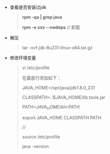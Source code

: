 * 查看是否安装过jdk

  >  **rpm -qa | grep java** 
  >
  >  **rpm -e xxx --nodeps** // 卸载

* 解压

  >  tar -xvf  jdk-8u231-linux-x64.tar.gz

* 修改环境变量

  >  vi /etc/profile
  >
  > 在最底行添加如下：
  >
  > JAVA_HOME=/opt/java/jdk1.8.0_231
  >
  > CLASSPATH=.:$JAVA_HOME/lib.tools.jar
  >
  > PATH=$JAVA_HOME/bin:$PATH
  >
  > export JAVA_HOME CLASSPATH PATH
  >
  > //
  >
  >  source /etc/profile
  >
  > java -version